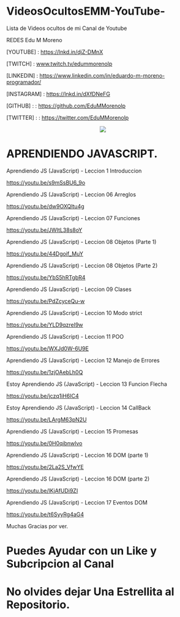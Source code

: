 # VideosOcultosEMM-YouTube-
Lista de Videos ocultos de mi Canal de Youtube

REDES Edu M Moreno

[YOUTUBE] : https://lnkd.in/djZ-DMnX 

[TWITCH] : www.twitch.tv/edummorenolp

[LINKEDIN] : https://www.linkedin.com/in/eduardo-m-moreno-programador/

[INSTAGRAM] : https://lnkd.in/dXfDNeFG

[GITHUB] : : https://github.com/EduMMorenolp

[TWITTER] : : https://twitter.com/EduMMorenolp

<div align="center">
  <img src="https://profile-counter.glitch.me/EduMYT/count.svg?"  />
</div>


# APRENDIENDO JAVASCRIPT.

Aprendiendo JS (JavaScript) - Leccion  1 Introduccion

https://youtu.be/s9mSsBU6_9o

Aprendiendo JS (JavaScript) - Leccion 06 Arreglos

https://youtu.be/dw9OXQltu4g

Aprendiendo JS (JavaScript) - Leccion  07 Funciones

https://youtu.be/JWItL38s8oY

Aprendiendo JS (JavaScript) - Leccion  08 Objetos (Parte 1)

https://youtu.be/44Dgoif_MuY

Aprendiendo JS (JavaScript) - Leccion  08 Objetos (Parte 2)

https://youtu.be/YbS5hRTgbR4

Aprendiendo JS (JavaScript) - Leccion  09 Clases

https://youtu.be/PdZcyceQu-w

Aprendiendo JS (JavaScript) - Leccion  10 Modo strict

https://youtu.be/YLD9qzreI9w

Aprendiendo JS (JavaScript) - Leccion  11 POO

https://youtu.be/WXJd0W-6U9E

Aprendiendo JS (JavaScript) - Leccion  12 Manejo de Errores

https://youtu.be/1zjOAebLh0Q

Estoy Aprendiendo JS (JavaScript) - Leccion  13 Funcion Flecha

https://youtu.be/jczq1iH6IC4

Estoy Aprendiendo JS (JavaScript) - Leccion  14 CallBack

https://youtu.be/LArgM63pN2U

Aprendiendo JS (JavaScript) - Leccion  15 Promesas

https://youtu.be/0H0qibnwlvo

Aprendiendo JS (JavaScript) - Leccion  16 DOM (parte 1)

https://youtu.be/2La2S_VfwYE

Aprendiendo JS (JavaScript) - Leccion  16 DOM (parte 2)

https://youtu.be/lKjAfUDi9ZI

Aprendiendo JS (JavaScript) - Leccion  17 Eventos DOM

https://youtu.be/t6SyyRg4aG4

Muchas Gracias por ver. 
# Puedes Ayudar con un Like y Subcripcion al Canal 
# No olvides dejar Una Estrellita al Repositorio. 
